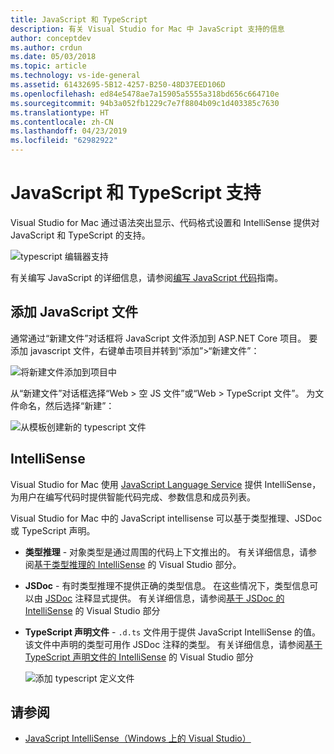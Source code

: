 ```yaml
---
title: JavaScript 和 TypeScript
description: 有关 Visual Studio for Mac 中 JavaScript 支持的信息
author: conceptdev
ms.author: crdun
ms.date: 05/03/2018
ms.topic: article
ms.technology: vs-ide-general
ms.assetid: 61432695-5B12-4257-B250-48D37EED106D
ms.openlocfilehash: ed84e5478ae7a15905a5555a318bd656c664710e
ms.sourcegitcommit: 94b3a052fb1229c7e7f8804b09c1d403385c7630
ms.translationtype: HT
ms.contentlocale: zh-CN
ms.lasthandoff: 04/23/2019
ms.locfileid: "62982922"
---
```

# <a name="javascript-and-typescript-support"></a>JavaScript 和 TypeScript 支持

Visual Studio for Mac 通过语法突出显示、代码格式设置和 IntelliSense 提供对 JavaScript 和 TypeScript 的支持。

![typescript 编辑器支持](https://msdnshared.blob.core.windows.net/media/2018/03/TypeScript-editor.gif)

有关编写 JavaScript 的详细信息，请参阅[编写 JavaScript 代码](/scripting/javascript/writing-javascript-code)指南。

## <a name="adding-a-javascript-file"></a>添加 JavaScript 文件

通常通过“新建文件”对话框将 JavaScript 文件添加到 ASP.NET Core 项目。 要添加 javascript 文件，右键单击项目并转到“添加”>“新建文件”：

![将新建文件添加到项目中](media/javascript-image1.png)

从“新建文件”对话框选择“Web > 空 JS 文件”或“Web > TypeScript 文件”。 为文件命名，然后选择“新建”：

![从模板创建新的 typescript 文件](media/javascript-image2.png)

## <a name="intellisense"></a>IntelliSense

Visual Studio for Mac 使用 [JavaScript Language Service](/visualstudio/ide/javascript-intellisense) 提供 IntelliSense，为用户在编写代码时提供智能代码完成、参数信息和成员列表。

Visual Studio for Mac 中的 JavaScript intellisense 可以基于类型推理、JSDoc 或 TypeScript 声明。

- **类型推理** - 对象类型是通过周围的代码上下文推出的。 有关详细信息，请参阅[基于类型推理的 IntelliSense](/visualstudio/ide/javascript-intellisense#intellisense-based-on-type-inference) 的 Visual Studio 部分。
- **JSDoc** - 有时类型推理不提供正确的类型信息。 在这些情况下，类型信息可以由 [JSDoc](http://usejsdoc.org/about-getting-started.html) 注释显式提供。 有关详细信息，请参阅[基于 JSDoc 的 IntelliSense](/visualstudio/ide/javascript-intellisense#intellisense-based-on-jsdoc) 的 Visual Studio 部分
- **TypeScript 声明文件** - `.d.ts` 文件用于提供 JavaScript IntelliSense 的值。 该文件中声明的类型可用作 JSDoc 注释的类型。 有关详细信息，请参阅[基于 TypeScript 声明文件的 IntelliSense](/visualstudio/ide/javascript-intellisense#intellisense-based-on-typescript-declaration-files) 的 Visual Studio 部分

    ![添加 typescript 定义文件](media/javascript-image3.png)

## <a name="see-also"></a>请参阅

- [JavaScript IntelliSense（Windows 上的 Visual Studio）](/visualstudio/ide/javascript-intellisense)

